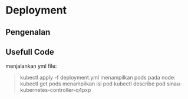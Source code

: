 # Deployment

## Pengenalan

## Usefull Code

menjalankan yml file:
> kubectl apply -f deployment.yml
menampilkan pods pada node:
> kubectl get pods
menampilkan isi pod
> kubectl describe pod sinau-kubernetes-controller-q4pxp